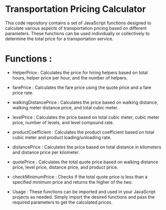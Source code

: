 # Transportation Pricing Calculator
This code repository contains a set of JavaScript functions designed to calculate various aspects of transportation pricing based on different parameters. These functions can be used individually or collectively to determine the total price for a transportation service.

# Functions :

- HelperPrice : 
Calculates the price for hiring helpers based on total hours, helper price per hour, and the number of helpers.

- farePrice : 
Calculates the fare price using the quote price and a fare price rate.

- walkingDistancePrice : 
Calculates the price based on walking distance, walking meter distance price, and total cubic meter.

- levelPrice : 
Calculates the price based on total cubic meter, cubic meter price, number of levels, and level compound rate.

- productCoefficient : 
Calculates the product coefficient based on total cubic meter and product loading/unloading rate.

- distancePrice : 
Calculates the price based on total distance in kilometers and distance price per kilometer.

- quotePrice : 
Calculates the total quote price based on walking distance price, level price, distance price, and product price.

- checkMinimumPrice : 
Checks if the total quote price is less than a specified minimum price and returns the higher of the two.

- Usage : 
These functions can be imported and used in your JavaScript projects as needed. Simply import the desired functions and pass the required parameters to get the calculated prices.
